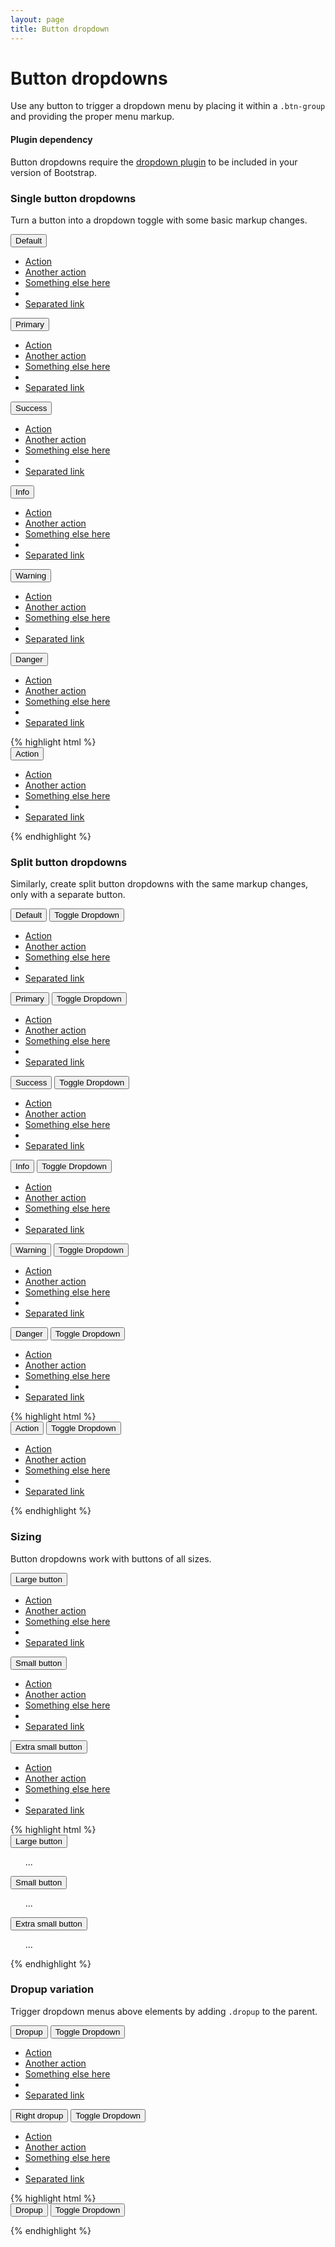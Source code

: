 ```yaml
---
layout: page
title: Button dropdown
---
```


<div class="bs-docs-section">
  <h1 id="btn-dropdowns" class="page-header">Button dropdowns</h1>

  <p class="lead">Use any button to trigger a dropdown menu by placing it within a <code>.btn-group</code> and providing the proper menu markup.</p>

  <div class="bs-callout bs-callout-danger">
    <h4>Plugin dependency</h4>
    <p>Button dropdowns require the <a href="../javascript/#dropdowns">dropdown plugin</a> to be included in your version of Bootstrap.</p>
  </div>

  <h3 id="btn-dropdowns-single">Single button dropdowns</h3>
  <p>Turn a button into a dropdown toggle with some basic markup changes.</p>
  <div class="bs-example">
    <div class="btn-group">
      <button type="button" class="btn btn-secondary dropdown-toggle" data-toggle="dropdown">Default</button>
      <ul class="dropdown-menu" role="menu">
        <li><a href="#">Action</a></li>
        <li><a href="#">Another action</a></li>
        <li><a href="#">Something else here</a></li>
        <li class="divider"></li>
        <li><a href="#">Separated link</a></li>
      </ul>
    </div><!-- /btn-group -->
    <div class="btn-group">
      <button type="button" class="btn btn-primary dropdown-toggle" data-toggle="dropdown">Primary</button>
      <ul class="dropdown-menu" role="menu">
        <li><a href="#">Action</a></li>
        <li><a href="#">Another action</a></li>
        <li><a href="#">Something else here</a></li>
        <li class="divider"></li>
        <li><a href="#">Separated link</a></li>
      </ul>
    </div><!-- /btn-group -->
    <div class="btn-group">
      <button type="button" class="btn btn-success dropdown-toggle" data-toggle="dropdown">Success</button>
      <ul class="dropdown-menu" role="menu">
        <li><a href="#">Action</a></li>
        <li><a href="#">Another action</a></li>
        <li><a href="#">Something else here</a></li>
        <li class="divider"></li>
        <li><a href="#">Separated link</a></li>
      </ul>
    </div><!-- /btn-group -->
    <div class="btn-group">
      <button type="button" class="btn btn-info dropdown-toggle" data-toggle="dropdown">Info</button>
      <ul class="dropdown-menu" role="menu">
        <li><a href="#">Action</a></li>
        <li><a href="#">Another action</a></li>
        <li><a href="#">Something else here</a></li>
        <li class="divider"></li>
        <li><a href="#">Separated link</a></li>
      </ul>
    </div><!-- /btn-group -->
    <div class="btn-group">
      <button type="button" class="btn btn-warning dropdown-toggle" data-toggle="dropdown">Warning</button>
      <ul class="dropdown-menu" role="menu">
        <li><a href="#">Action</a></li>
        <li><a href="#">Another action</a></li>
        <li><a href="#">Something else here</a></li>
        <li class="divider"></li>
        <li><a href="#">Separated link</a></li>
      </ul>
    </div><!-- /btn-group -->
    <div class="btn-group">
      <button type="button" class="btn btn-danger dropdown-toggle" data-toggle="dropdown">Danger</button>
      <ul class="dropdown-menu" role="menu">
        <li><a href="#">Action</a></li>
        <li><a href="#">Another action</a></li>
        <li><a href="#">Something else here</a></li>
        <li class="divider"></li>
        <li><a href="#">Separated link</a></li>
      </ul>
    </div><!-- /btn-group -->
  </div>
{% highlight html %}
<!-- Single button -->
<div class="btn-group">
  <button type="button" class="btn btn-secondary dropdown-toggle" data-toggle="dropdown">
    Action
  </button>
  <ul class="dropdown-menu" role="menu">
    <li><a href="#">Action</a></li>
    <li><a href="#">Another action</a></li>
    <li><a href="#">Something else here</a></li>
    <li class="divider"></li>
    <li><a href="#">Separated link</a></li>
  </ul>
</div>
{% endhighlight %}

  <h3 id="btn-dropdowns-split">Split button dropdowns</h3>
  <p>Similarly, create split button dropdowns with the same markup changes, only with a separate button.</p>
  <div class="bs-example">
    <div class="btn-group">
      <button type="button" class="btn btn-secondary">Default</button>
      <button type="button" class="btn btn-secondary dropdown-toggle" data-toggle="dropdown">
        <span class="sr-only">Toggle Dropdown</span>
      </button>
      <ul class="dropdown-menu" role="menu">
        <li><a href="#">Action</a></li>
        <li><a href="#">Another action</a></li>
        <li><a href="#">Something else here</a></li>
        <li class="divider"></li>
        <li><a href="#">Separated link</a></li>
      </ul>
    </div><!-- /btn-group -->
    <div class="btn-group">
      <button type="button" class="btn btn-primary">Primary</button>
      <button type="button" class="btn btn-primary dropdown-toggle" data-toggle="dropdown">
        <span class="sr-only">Toggle Dropdown</span>
      </button>
      <ul class="dropdown-menu" role="menu">
        <li><a href="#">Action</a></li>
        <li><a href="#">Another action</a></li>
        <li><a href="#">Something else here</a></li>
        <li class="divider"></li>
        <li><a href="#">Separated link</a></li>
      </ul>
    </div><!-- /btn-group -->
    <div class="btn-group">
      <button type="button" class="btn btn-success">Success</button>
      <button type="button" class="btn btn-success dropdown-toggle" data-toggle="dropdown">
        <span class="sr-only">Toggle Dropdown</span>
      </button>
      <ul class="dropdown-menu" role="menu">
        <li><a href="#">Action</a></li>
        <li><a href="#">Another action</a></li>
        <li><a href="#">Something else here</a></li>
        <li class="divider"></li>
        <li><a href="#">Separated link</a></li>
      </ul>
    </div><!-- /btn-group -->
    <div class="btn-group">
      <button type="button" class="btn btn-info">Info</button>
      <button type="button" class="btn btn-info dropdown-toggle" data-toggle="dropdown">
        <span class="sr-only">Toggle Dropdown</span>
      </button>
      <ul class="dropdown-menu" role="menu">
        <li><a href="#">Action</a></li>
        <li><a href="#">Another action</a></li>
        <li><a href="#">Something else here</a></li>
        <li class="divider"></li>
        <li><a href="#">Separated link</a></li>
      </ul>
    </div><!-- /btn-group -->
    <div class="btn-group">
      <button type="button" class="btn btn-warning">Warning</button>
      <button type="button" class="btn btn-warning dropdown-toggle" data-toggle="dropdown">
        <span class="sr-only">Toggle Dropdown</span>
      </button>
      <ul class="dropdown-menu" role="menu">
        <li><a href="#">Action</a></li>
        <li><a href="#">Another action</a></li>
        <li><a href="#">Something else here</a></li>
        <li class="divider"></li>
        <li><a href="#">Separated link</a></li>
      </ul>
    </div><!-- /btn-group -->
    <div class="btn-group">
      <button type="button" class="btn btn-danger">Danger</button>
      <button type="button" class="btn btn-danger dropdown-toggle" data-toggle="dropdown">
        <span class="sr-only">Toggle Dropdown</span>
      </button>
      <ul class="dropdown-menu" role="menu">
        <li><a href="#">Action</a></li>
        <li><a href="#">Another action</a></li>
        <li><a href="#">Something else here</a></li>
        <li class="divider"></li>
        <li><a href="#">Separated link</a></li>
      </ul>
    </div><!-- /btn-group -->
  </div>
{% highlight html %}
<!-- Split button -->
<div class="btn-group">
  <button type="button" class="btn btn-danger">Action</button>
  <button type="button" class="btn btn-danger dropdown-toggle" data-toggle="dropdown">
    <span class="sr-only">Toggle Dropdown</span>
  </button>
  <ul class="dropdown-menu" role="menu">
    <li><a href="#">Action</a></li>
    <li><a href="#">Another action</a></li>
    <li><a href="#">Something else here</a></li>
    <li class="divider"></li>
    <li><a href="#">Separated link</a></li>
  </ul>
</div>
{% endhighlight %}

  <h3 id="btn-dropdowns-sizing">Sizing</h3>
  <p>Button dropdowns work with buttons of all sizes.</p>
  <div class="bs-example">
    <div class="btn-toolbar" role="toolbar">
      <div class="btn-group">
        <button class="btn btn-secondary btn-lg dropdown-toggle" type="button" data-toggle="dropdown">
          Large button
        </button>
        <ul class="dropdown-menu" role="menu">
          <li><a href="#">Action</a></li>
          <li><a href="#">Another action</a></li>
          <li><a href="#">Something else here</a></li>
          <li class="divider"></li>
          <li><a href="#">Separated link</a></li>
        </ul>
      </div><!-- /btn-group -->
    </div><!-- /btn-toolbar -->
    <div class="btn-toolbar" role="toolbar">
      <div class="btn-group">
        <button class="btn btn-secondary btn-sm dropdown-toggle" type="button" data-toggle="dropdown">
          Small button
        </button>
        <ul class="dropdown-menu" role="menu">
          <li><a href="#">Action</a></li>
          <li><a href="#">Another action</a></li>
          <li><a href="#">Something else here</a></li>
          <li class="divider"></li>
          <li><a href="#">Separated link</a></li>
        </ul>
      </div><!-- /btn-group -->
    </div><!-- /btn-toolbar -->
    <div class="btn-toolbar" role="toolbar">
      <div class="btn-group">
        <button class="btn btn-secondary btn-xs dropdown-toggle" type="button" data-toggle="dropdown">
          Extra small button
        </button>
        <ul class="dropdown-menu" role="menu">
          <li><a href="#">Action</a></li>
          <li><a href="#">Another action</a></li>
          <li><a href="#">Something else here</a></li>
          <li class="divider"></li>
          <li><a href="#">Separated link</a></li>
        </ul>
      </div><!-- /btn-group -->
    </div><!-- /btn-toolbar -->
  </div><!-- /example -->
{% highlight html %}
<!-- Large button group -->
<div class="btn-group">
  <button class="btn btn-secondary btn-lg dropdown-toggle" type="button" data-toggle="dropdown">
    Large button
  </button>
  <ul class="dropdown-menu" role="menu">
    ...
  </ul>
</div>

<!-- Small button group -->
<div class="btn-group">
  <button class="btn btn-secondary btn-sm dropdown-toggle" type="button" data-toggle="dropdown">
    Small button
  </button>
  <ul class="dropdown-menu" role="menu">
    ...
  </ul>
</div>

<!-- Extra small button group -->
<div class="btn-group">
  <button class="btn btn-secondary btn-xs dropdown-toggle" type="button" data-toggle="dropdown">
    Extra small button
  </button>
  <ul class="dropdown-menu" role="menu">
    ...
  </ul>
</div>
{% endhighlight %}

  <h3 id="btn-dropdowns-dropup">Dropup variation</h3>
  <p>Trigger dropdown menus above elements by adding <code>.dropup</code> to the parent.</p>
  <div class="bs-example">
    <div class="btn-toolbar" role="toolbar">
      <div class="btn-group dropup">
        <button type="button" class="btn btn-secondary">Dropup</button>
        <button type="button" class="btn btn-secondary dropdown-toggle" data-toggle="dropdown">
          <span class="sr-only">Toggle Dropdown</span>
        </button>
        <ul class="dropdown-menu" role="menu">
          <li><a href="#">Action</a></li>
          <li><a href="#">Another action</a></li>
          <li><a href="#">Something else here</a></li>
          <li class="divider"></li>
          <li><a href="#">Separated link</a></li>
        </ul>
      </div><!-- /btn-group -->
      <div class="btn-group dropup">
        <button type="button" class="btn btn-primary">Right dropup</button>
        <button type="button" class="btn btn-primary dropdown-toggle" data-toggle="dropdown">
          <span class="sr-only">Toggle Dropdown</span>
        </button>
        <ul class="dropdown-menu dropdown-menu-right" role="menu">
          <li><a href="#">Action</a></li>
          <li><a href="#">Another action</a></li>
          <li><a href="#">Something else here</a></li>
          <li class="divider"></li>
          <li><a href="#">Separated link</a></li>
        </ul>
      </div><!-- /btn-group -->
    </div>
  </div><!-- /example -->
{% highlight html %}
<div class="btn-group dropup">
  <button type="button" class="btn btn-secondary">Dropup</button>
  <button type="button" class="btn btn-secondary dropdown-toggle" data-toggle="dropdown">
    <span class="sr-only">Toggle Dropdown</span>
  </button>
  <ul class="dropdown-menu" role="menu">
    <!-- Dropdown menu links -->
  </ul>
</div>
{% endhighlight %}
</div>
